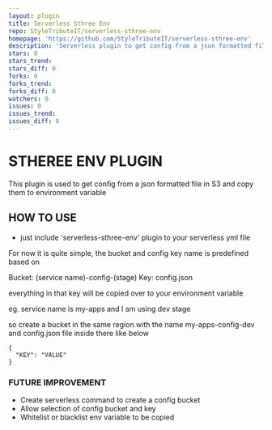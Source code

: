 ```yaml
---
layout: plugin
title: Serverless Sthree Env
repo: StyleTributeIT/serverless-sthree-env
homepage: 'https://github.com/StyleTributeIT/serverless-sthree-env'
description: 'Serverless plugin to get config from a json formatted file in S3 and copy them to environment variable'
stars: 0
stars_trend: 
stars_diff: 0
forks: 0
forks_trend: 
forks_diff: 0
watchers: 0
issues: 0
issues_trend: 
issues_diff: 0
---
```



# STHEREE ENV PLUGIN
This plugin is used to get config from a json formatted file in S3 and copy them to environment variable

## HOW TO USE

- just include 'serverless-sthree-env' plugin to your serverless yml file

For now it is quite simple, the bucket and config key name is predefined based on

Bucket: (service name)-config-(stage)
Key: config.json

everything in that key will be copied over to your environment variable

eg. service name is my-apps and I am using dev stage

so create a bucket in the same region with the name my-apps-config-dev and config.json file inside there like below
```
{
  "KEY": "VALUE" 
}
```

### FUTURE IMPROVEMENT

- Create serverless command to create a config bucket 
- Allow selection of config bucket and key
- Whitelist or blacklist env variable to be copied



      



